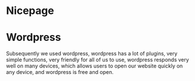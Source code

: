 # Nicepage



# Wordpress
Subsequently we used wordpress, wordpress has a lot of plugins, very simple functions, 
very friendly for all of us to use, wordpress responds very well on many devices,
which allows users to open our website quickly on any device, and wordpress is free and open.
